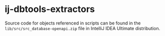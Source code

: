 # ij-dbtools-extractors
Source code for objects referenced in scripts can be found in the `lib/src/src_database-openapi.zip` file in IntelliJ IDEA Ultimate distribution.
